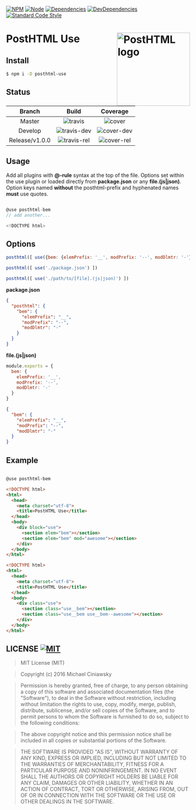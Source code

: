 [![NPM][npm]][npm-url]
[![Node][node]][node-url]
[![Dependencies][deps]][deps-url]
[![DevDependencies][devdeps]][devdeps-url]
[![Standard Code Style][style]][style-url]

# PostHTML Use <img align="right" width="200" height="200" title="PostHTML logo" src="http://posthtml.github.io/posthtml/logo.svg">

## Install

```bash
$ npm i -D posthtml-use
```

## Status

| Branch               | Build                     | Coverage                 |
|:--------------------:|:-------------------------:|:------------------------:|
|  Master              | ![travis]                 | ![cover]                 |
|  Develop             | ![travis-dev]             | ![cover-dev]             |
|  Release/v1.0.0      | ![travis-rel]             | ![cover-rel]             |

## Usage

Add all plugins with **@-rule** syntax at the top of the file.
Options set within the use plugin or loaded directly from **package.json** or
any **file.(js|json)**. Option keys named **without** the posthtml-prefix and
hyphenated names **must** use quotes.

```js

@use posthtml-bem
// add another...

<!DOCTYPE html>
```
## Options

```js
posthtml([ use({bem: {elemPrefix: '__', modPrefix: '--', modDlmtr: '-'}) ])
```

```js
posthtml([ use('./package.json') ])
```

```js
posthtml([ use('./path/to/[file].(js|json)') ])
```

**package.json**

```json
{
  "posthtml": {
    "bem": {
      "elemPrefix": "__",
      "modPrefix": "--",
      "modDlmtr": "-"
    }
  }
}
```

**file.(js|json)**

```js
module.exports = {
  bem: {
    elemPrefix: '__',
    modPrefix: '--',
    modDlmtr: '-'
  }
}
```

```json
{
  "bem": {
    "elemPrefix": "__",
    "modPrefix": "--",
    "modDlmtr": "-"
  }
}
```

## Example

```html

@use posthtml-bem

<!DOCTYPE html>
<html>
  <head>
    <meta charset="utf-8">
    <title>PostHTML Use</title>
  </head>
  <body>
    <div block="use">
      <section elem="bem"></section>
      <section elem="bem" mod="awesome"></section>
    </div>
  </body>
</html>

```

```html
<!DOCTYPE html>
<html>
  <head>
    <meta charset="utf-8">
    <title>PostHTML Use</title>
  </head>
  <body>
    <div class="use">
      <section class="use__bem"></section>
      <section class="use__bem use__bem--awesome"></section>
    </div>
  </body>
</html>
```

## LICENSE [![MIT][license]][license-url]

> MIT License (MIT)

>Copyright (c) 2016 Michael Ciniawsky

> Permission is hereby granted, free of charge, to any person obtaining a copy
of this software and associated documentation files (the "Software"), to deal
in the Software without restriction, including without limitation the rights
to use, copy, modify, merge, publish, distribute, sublicense, and/or sell
copies of the Software, and to permit persons to whom the Software is
furnished to do so, subject to the following conditions:

> The above copyright notice and this permission notice shall be included in all
copies or substantial portions of the Software.

> THE SOFTWARE IS PROVIDED "AS IS", WITHOUT WARRANTY OF ANY KIND, EXPRESS OR
IMPLIED, INCLUDING BUT NOT LIMITED TO THE WARRANTIES OF MERCHANTABILITY,
FITNESS FOR A PARTICULAR PURPOSE AND NONINFRINGEMENT. IN NO EVENT SHALL THE
AUTHORS OR COPYRIGHT HOLDERS BE LIABLE FOR ANY CLAIM, DAMAGES OR OTHER
LIABILITY, WHETHER IN AN ACTION OF CONTRACT, TORT OR OTHERWISE, ARISING FROM,
OUT OF OR IN CONNECTION WITH THE SOFTWARE OR THE USE OR OTHER DEALINGS IN THE
SOFTWARE.

[npm]: https://img.shields.io/npm/v/posthtml-use.svg
[npm-url]: https://npmjs.com/package/posthml-use

[node]: https://img.shields.io/node/v/gh-badges.svg?maxAge=2592000
[node-url]: https://nodejs.org

[deps]: https://david-dm.org/posthtml-plugins/posthtml-use.svg
[deps-url]: https://david-dm.org/posthtml-plugins/posthtml-use

[devdeps]: https://david-dm.org/posthtml-plugins/posthtml-use/dev-status.svg
[devdeps-url]: https://david-dm.org/posthtml-plugins/posthtml-use#info=devDependencies

[style]: https://img.shields.io/badge/code%20style-standard-yellow.svg
[style-url]: http://standardjs.com/

[travis]: http://img.shields.io/travis/posthtml-plugins/posthtml-use.svg
[travis-url]: https://travis-ci.org/posthtml-plugins/posthtml-use

[travis-rel]: http://img.shields.io/travis/posthtml-plugins/posthtml-use.svg?branch=release/1.0.0
[travis-rel-url]:https://travis-ci.org/posthtml-plugins/posthtml-use?branch=release/1.0.0

[travis-dev]: http://img.shields.io/travis/posthtml-plugins/posthtml-use.svg?branch=develop
[travis-dev-url]: https://travis-ci.org/posthtml-plugins/posthtml-use?branch=develop

[cover]: https://coveralls.io/repos/github/posthtml-plugins/posthtml-use/badge.svg?branch=master
[cover-url]: https://coveralls.io/github/posthtml-plugins/posthtml-use?branch=master

[cover-rel]: https://coveralls.io/repos/github/posthtml-plugins/posthtml-use/badge.svg?branch=release<ver>
[cover-rel-url]: https://coveralls.io/github/posthtml-plugins/posthtml-use?branch=release<ver>

[cover-dev]: https://coveralls.io/repos/github/posthtml-pluginsposthtml-use/badge.svg?branch=develop
[cover-dev-url]: https://coveralls.io/github/posthtml-plugins/posthtml-use?branch=develop

[license]: https://img.shields.io/github/license/posthtml-plugins/posthtml-use.svg
[license-url]: https://raw.githubusercontent.com/posthtml-plugins/posthtml-use/master/LICENSE
